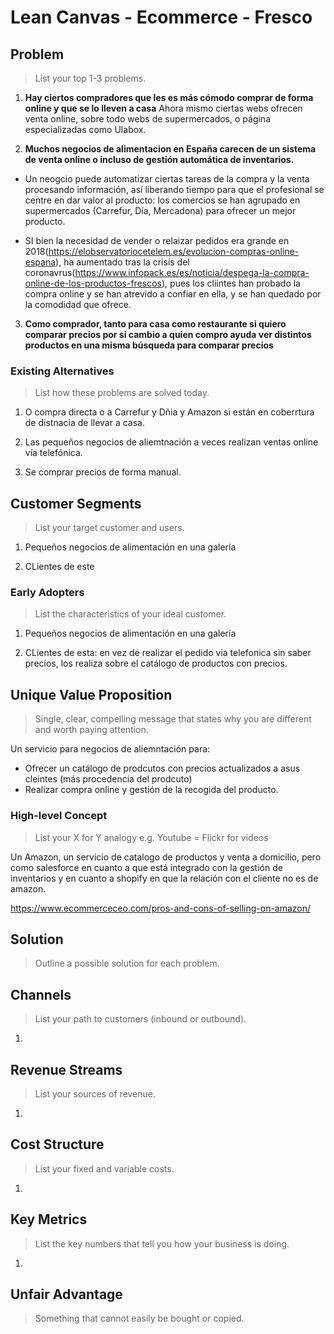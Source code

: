 

# Lean Canvas - Ecommerce - Fresco

## Problem
> List your top 1-3 problems.

1. **Hay ciertos compradores que les es más cómodo comprar de forma online y que se lo lleven a casa** Ahora mismo ciertas webs ofrecen venta online, sobre todo webs de supermercados, o página especializadas como Ulabox.

2. **Muchos negocios de alimentacion en España carecen de un sistema de venta online o incluso de gestión automática de inventarios.** 

- Un neogcio puede automatizar ciertas tareas de la compra y la venta procesando información, así liberando tiempo para que el profesional se centre en dar valor al producto: los comercios se han agrupado en supermercados (Carrefur, Día, Mercadona) para ofrecer un mejor producto.

- SI bien la necesidad de vender o relaizar pedidos era grande en 2018(https://elobservatoriocetelem.es/evolucion-compras-online-espana), ha aumentado tras la crisis del coronavrus(https://www.infopack.es/es/noticia/despega-la-compra-online-de-los-productos-frescos), pues los cliintes han probado la compra online y se han atrevido a confiar en ella, y se han quedado por la comodidad que ofrece.

3. **Como comprador, tanto para casa como restaurante si quiero comparar precios por si cambio a quien compro ayuda ver distintos productos en una misma búsqueda para comparar precios**


### Existing Alternatives
> List how these problems are solved today.

1. O compra directa o a Carrefur y Dñia y Amazon si están en coberrtura de distnacia de llevar a casa.

2. Las pequeños negocios de aliemtnación a veces realizan ventas online vía telefónica.

3. Se comprar precios de forma manual.

## Customer Segments
> List your target customer and users.

1. Pequeños negocios de alimentación en una galería

2. CLientes de este

### Early Adopters
> List the characteristics of your ideal customer.

1. Pequeños negocios de alimentación en una galería

2. CLientes de esta: en vez de realizar el pedido via telefonica sin saber precios, los realiza sobre el catálogo de productos con precios.
 
## Unique Value Proposition
> Single, clear, compelling message that states why you are different and worth paying attention.

Un servicio para negocios de aliemntación para:

- Ofrecer un catálogo de prodcutos con precios actualizados a asus cleintes (más procedencia del prodcuto)
- Realizar compra online y gestión de la recogida del producto.


### High-level Concept
> List your X for Y analogy e.g. Youtube = Flickr for videos

Un Amazon, un servicio de catalogo de productos y venta a domicilio, pero como salesforce en cuanto a que está integrado con la gestión de inventarios y en cuanto a shopify en que la relación con el cliente no es de amazon.

https://www.ecommerceceo.com/pros-and-cons-of-selling-on-amazon/



## Solution
> Outline a possible solution for each problem.

 
## Channels
> List your path to customers (inbound or outbound).

1.

## Revenue Streams
> List your sources of revenue.

1.

## Cost Structure
> List your fixed and variable costs.

1.

## Key Metrics

> List the key numbers that tell you how your business is doing.

1.

## Unfair Advantage
> Something that cannot easily be bought or copied.
